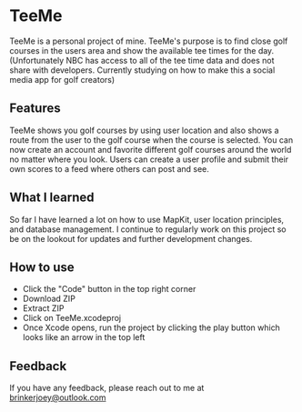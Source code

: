 # TeeMe
TeeMe is a personal project of mine. TeeMe's purpose is to find close golf courses in the users area and show the available tee times for the day. (Unfortunately NBC has access to all of the tee time data and does not share with developers. Currently studying on how to make this a social media app for golf creators)

## Features
TeeMe shows you golf courses by using user location and also shows a route from the user to the golf course when the course is selected.
You can now create an account and favorite different golf courses around the world no matter where you look.
Users can create a user profile and submit their own scores to a feed where others can post and see.

## What I learned
So far I have learned a lot on how to use MapKit, user location principles, and database management. I continue to regularly work on this project so be on the lookout for updates and further development changes.

## How to use
- Click the "Code" button in the top right corner
- Download ZIP
- Extract ZIP
- Click on TeeMe.xcodeproj
- Once Xcode opens, run the project by clicking the play button which looks like an arrow in the top left

## Feedback
If you have any feedback, please reach out to me at brinkerjoey@outlook.com

